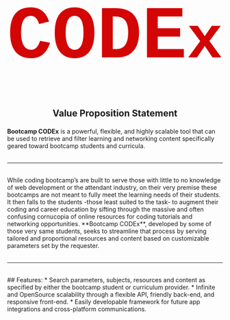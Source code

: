 
<svg xmlns="http://www.w3.org/2000/svg" viewBox="0 0 288 150"><defs><style>.a{font-size:100px;fill:#d30505;font-family:CourierNewPS-BoldMT, Courier New;font-weight:700;}.b{font-size:80px;}</style></defs><title>name_logo_1</title><text class="a" transform="translate(0 99.59)">CODE<tspan class="b" x="240.04" y="0">x</tspan></text></svg>

## <p align='center'>Value Proposition Statement </p>
**Bootcamp CODEx** is a powerful, flexible, and highly scalable tool that can be used to retrieve and filter learning and networking content specifically geared toward bootcamp students and curricula.
<br>
<br>

---
<br>
While coding bootcamp’s are built to serve those with little to no knowledge of web development or the attendant industry, on their very premise these bootcamps are not meant to fully meet the learning needs of their students. It then falls to the students -those least suited to the task- to augment their coding and career education by sifting through the massive and often confusing cornucopia of online resources for coding tutorials and networking opportunities. **Bootcamp CODEx**, developed by some of those very same students, seeks to streamline that process by serving tailored and proportional resources and content based on customizable parameters set by the requester.
<br>
<br>

---

<br>
## Features:
* Search parameters, subjects, resources and content as specified by either the bootcamp student or curriculum provider.
* Infinite and OpenSource scalability through a flexible API, friendly back-end, and responsive front-end.
* Easily developable framework for future app integrations and cross-platform communications.
